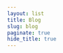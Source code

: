 ```yaml
---
layout: list
title: Blog
slug: blog
paginate: true
hide_title: true
---
```

<style>
  h1 { display: none; }
</style>
